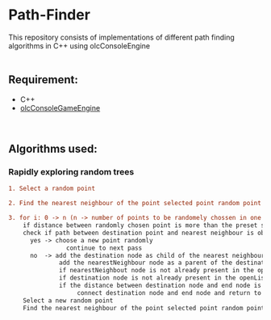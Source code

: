 # Path-Finder
This repository consists of implementations of different path finding algorithms in C++ using olcConsoleEngine
<br><br>

## Requirement:
<ul>
<li> C++ </li>
<li> <a href="https://github.com/OneLoneCoder/videos/blob/master/olcConsoleGameEngine.h"> olcConsoleGameEngine </a> </li>
</ul>
<br>

## Algorithms used:

### Rapidly exploring random trees
``` diff
1. Select a random point 

2. Find the nearest neighbour of the point selected point random point 

3. for i: 0 -> n (n -> number of points to be randomely chossen in one pass)
    if distance between randomly chosen point is more than the preset step size find a distination point
    check if path between destination point and nearest neighbour is obstructed
      yes -> choose a new point randomly
                continue to next pass
      no  -> add the destination node as child of the nearest neighbour
              add the nearestNeighbour node as a parent of the destination node
              if nearestNeighbout node is not already present in the openList then append the node
              if destination node is not already present in the openList then append the node
              if the distance between destination node and end node is less than the limit
                   connect destination node and end node and return to main
    Select a new random point 
    Find the nearest neighbour of the point selected point random point 
```
<br>
